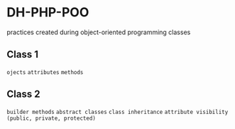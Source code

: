 # DH-PHP-POO

practices created during object-oriented programming classes

## Class 1

`ojects`
`attributes`
`methods`

## Class 2

`builder methods`
`abstract classes`
`class inheritance`
`attribute visibility (public, private, protected)`
